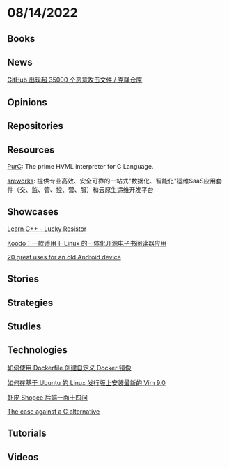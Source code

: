 # 08/14/2022

## Books

## News
[GitHub 出现超 35000 个恶意攻击文件 / 克隆仓库](https://www.oschina.net/news/205427/github-widespread-malware-attack)

## Opinions

## Repositories

## Resources
[PurC](https://github.com/HVML/PurC): The prime HVML interpreter for C Language.

[sreworks](https://github.com/alibaba/sreworks): 提供专业高效、安全可靠的一站式"数据化、智能化"运维SaaS应用套件（交、监、管、控、营、服）和云原生运维开发平台

## Showcases
[Learn C++ - Lucky Resistor](https://luckyresistor.me/knowledge/learn-cpp/)

[Koodo：一款适用于 Linux 的一体化开源电子书阅读器应用](https://linux.cn/article-14902-1.html)

[20 great uses for an old Android device](https://www.computerworld.com/article/2487680/20-great-uses-for-an-old-android-device.html)

## Stories

## Strategies

## Studies

## Technologies
[如何使用 Dockerfile 创建自定义 Docker 镜像](https://linux.cn/article-14896-1.html)

[如何在基于 Ubuntu 的 Linux 发行版上安装最新的 Vim 9.0](https://linux.cn/article-14899-1.html)

[虾皮 Shopee 后端一面十四问](https://mp.weixin.qq.com/s/p865pgnPWThNlgNjmnoKwQ)

[The case against a C alternative](https://c3.handmade.network/blog/p/8486-the_case_against_a_c_alternative)

## Tutorials

## Videos
